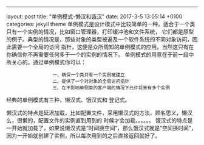 ---
layout: post
title:  "单例模式-懒汉和饿汉"
date:   2017-3-5 13:05:14 +0100
categories: jekyll theme
单例模式是设计模式中比较简单的一种。适合于一个类只有一个实例的情况，比如窗口管理器，打印缓冲池和文件系统，
它们都是原型的例子。典型的情况是，那些对象的类型被遍及一个软件系统的不同对象访问，因此需要一个全局的访问
指针，这便是众所周知的单例模式的应用。当然这只有在你确信你不再需要任何多于一个的实例的情况下。 
单例模式的用意在于前一段中所关心的。通过单例模式你可以： 


                     一、确保一个类只有一个实例被建立 
                     二、提供了一个对对象的全局访问指针 
                     三、在不影响单例类的客户端的情况下允许将来有多个实例

经典的单例模式有三种，懒汉式、饿汉式和 登记式。

懒汉式的特点是延迟加载，比如配置文件，采用懒汉式的方法，顾名思义，懒汉么，很懒的，配置文件的实例直到用到的
时候才会加载。。。。。。
饿汉式的特点是一开始就加载了，如果说懒汉式是“时间换空间”，那么饿汉式就是“空间换时间”，因为一开始就创建了实例，所以每次用到的之后直接返回就好了。

